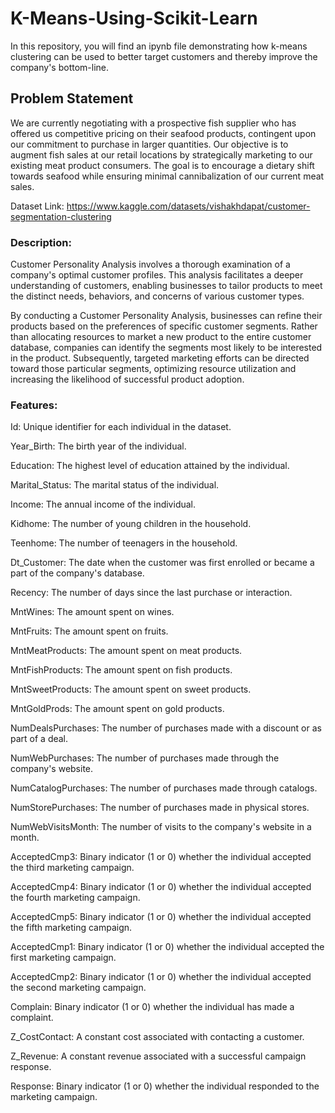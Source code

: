 # K-Means-Using-Scikit-Learn
In this repository, you will find an ipynb file demonstrating how k-means clustering can be used to better target customers and thereby improve the company's bottom-line.

## **Problem Statement** 
We are currently negotiating with a prospective fish supplier who has offered us competitive pricing on their seafood products, contingent upon our commitment to purchase in larger quantities. Our objective is to augment fish sales at our retail locations by strategically marketing to our existing meat product consumers. The goal is to encourage a dietary shift towards seafood while ensuring minimal cannibalization of our current meat sales.

Dataset Link: https://www.kaggle.com/datasets/vishakhdapat/customer-segmentation-clustering

### **Description**:

Customer Personality Analysis involves a thorough examination of a company's optimal customer profiles. This analysis facilitates a deeper understanding of customers, enabling businesses to tailor products to meet the distinct needs, behaviors, and concerns of various customer types.

By conducting a Customer Personality Analysis, businesses can refine their products based on the preferences of specific customer segments. Rather than allocating resources to market a new product to the entire customer database, companies can identify the segments most likely to be interested in the product. Subsequently, targeted marketing efforts can be directed toward those particular segments, optimizing resource utilization and increasing the likelihood of successful product adoption.

### Features:

Id: Unique identifier for each individual in the dataset.

Year_Birth: The birth year of the individual.

Education: The highest level of education attained by the individual.

Marital_Status: The marital status of the individual.

Income: The annual income of the individual.

Kidhome: The number of young children in the household.

Teenhome: The number of teenagers in the household.

Dt_Customer: The date when the customer was first enrolled or became a part of the company's database.

Recency: The number of days since the last purchase or interaction.

MntWines: The amount spent on wines.

MntFruits: The amount spent on fruits.

MntMeatProducts: The amount spent on meat products.

MntFishProducts: The amount spent on fish products.

MntSweetProducts: The amount spent on sweet products.

MntGoldProds: The amount spent on gold products.

NumDealsPurchases: The number of purchases made with a discount or as part of a deal.

NumWebPurchases: The number of purchases made through the company's website.

NumCatalogPurchases: The number of purchases made through catalogs.

NumStorePurchases: The number of purchases made in physical stores.

NumWebVisitsMonth: The number of visits to the company's website in a month.

AcceptedCmp3: Binary indicator (1 or 0) whether the individual accepted the third marketing campaign.

AcceptedCmp4: Binary indicator (1 or 0) whether the individual accepted the fourth marketing campaign.

AcceptedCmp5: Binary indicator (1 or 0) whether the individual accepted the fifth marketing campaign.

AcceptedCmp1: Binary indicator (1 or 0) whether the individual accepted the first marketing campaign.

AcceptedCmp2: Binary indicator (1 or 0) whether the individual accepted the second marketing campaign.

Complain: Binary indicator (1 or 0) whether the individual has made a complaint.

Z_CostContact: A constant cost associated with contacting a customer.

Z_Revenue: A constant revenue associated with a successful campaign response.

Response: Binary indicator (1 or 0) whether the individual responded to the marketing campaign.
